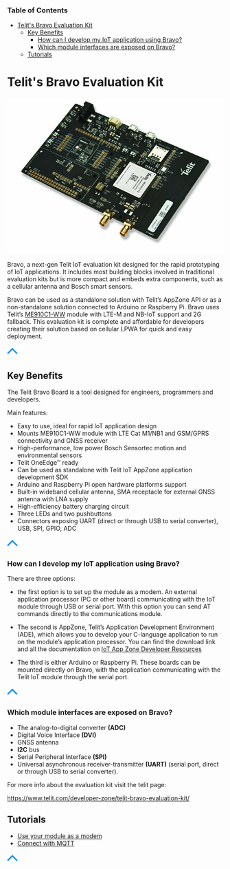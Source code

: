 ### Table of Contents
- [Telit's Bravo Evaluation Kit](#telit-s-bravo-evaluation-kit)
  * [Key Benefits](#key-benefits)
    + [How can I develop my IoT application using Bravo?](#how-can-i-develop-my-iot-application-using-bravo-)
    + [Which module interfaces are exposed on Bravo?](#which-module-interfaces-are-exposed-on-bravo-)
  * [Tutorials](#tutorials)    
    


# Telit's Bravo Evaluation Kit

![pick](pictures/Telit/Telit_Bravo_Board.png)

Bravo, a next-gen Telit IoT evaluation kit designed for the rapid prototyping of IoT applications. It includes most building blocks involved in traditional evaluation kits 
but is more compact and embeds extra components, such as a cellular antenna and Bosch smart sensors.

Bravo can be used as a standalone solution with Telit’s AppZone API or as a non-standalone solution connected to Arduino or Raspberry Pi. 
Bravo uses Telit’s [ME910C1-WW](https://www.telit.com/me910c1/) module with LTE-M and NB-IoT support and 2G fallback. 
This evaluation kit is complete and affordable for developers creating their solution based on cellular LPWA for quick and easy deployment.

[![pic](pictures/utils/arrow_up.png)](#table-of-contents)

## Key Benefits

The Telit Bravo Board is a tool designed for engineers, programmers and developers.

Main features:

- Easy to use, ideal for rapid IoT application design
- Mounts ME910C1-WW module with LTE Cat M1/NB1 and GSM/GPRS connectivity and GNSS receiver
- High-performance, low power Bosch Sensortec motion and environmental sensors
- Telit OneEdge™ ready
- Can be used as standalone with Telit IoT AppZone application development SDK
- Arduino and Raspberry Pi open hardware platforms support
- Built-in wideband cellular antenna, SMA receptacle for external GNSS antenna with LNA supply
- High-efficiency battery charging circuit
- Three LEDs and two pushbuttons
- Connectors exposing UART (direct or through USB to serial converter), USB, SPI, GPIO, ADC

[![pic](pictures/utils/arrow_up.png)](#table-of-contents)

### How can I develop my IoT application using Bravo?

There are three options:

- the first option is to set up the module as a modem. An external application processor (PC or other board) 
communicating with the IoT module through USB or serial port. With this option you can send AT commands directly to the communications module.

- The second is AppZone, Telit’s Application Development Environment (ADE), which allows you to develop your C-language application to run on the module’s application
processor. You can find the download link and all the documentation on 
[IoT App Zone Developer Resources](https://www.telit.com/developer-zone/iot-app-zone/iot-app-zone-developer-resources/)

- The third is either Arduino or Raspberry Pi. These boards can be mounted directly on Bravo, with the application communicating with the Telit IoT module 
through the serial port. 

[![pic](pictures/utils/arrow_up.png)](#table-of-contents)

### Which module interfaces are exposed on Bravo?

- The analog-to-digital converter **(ADC)**
- Digital Voice Interface **(DVI)**
- GNSS antenna
- **I2C** bus 
- Serial Peripheral Interface **(SPI)**
- Universal asynchronous receiver-transmitter **(UART)** (serial port, direct or through USB to serial converter).



For more info about the evaluation kit visit the telit page:

https://www.telit.com/developer-zone/telit-bravo-evaluation-kit/



## Tutorials
- [Use your module as a modem](Telit_Bravo_modem.md)
- [Connect with MQTT](Telit_Bravo_mqtt_aws.md)


[![pic](pictures/utils/arrow_up.png)](#table-of-contents)
